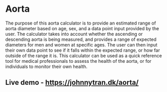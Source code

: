 # Aorta
The purpose of this aorta calculator is to provide an estimated range of aorta diameter based on age, sex, and a data point input provided by the user. The calculator takes into account whether the ascending or descending aorta is being measured, and provides a range of expected diameters for men and women at specific ages. The user can then input their own data point to see if it falls within the expected range, or how far outside of the range it is. This calculator can be used as a quick reference tool for medical professionals to assess the health of the aorta, or for individuals to monitor their own health.

## Live demo - https://johnnytran.dk/aorta/
